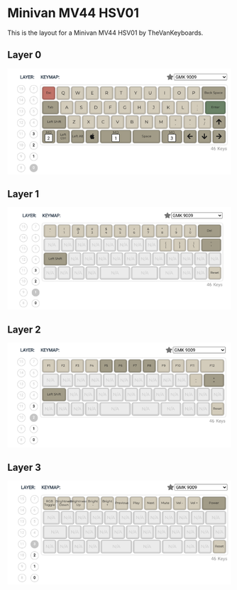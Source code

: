 # Minivan MV44 HSV01

This is the layout for a Minivan MV44 HSV01 by TheVanKeyboards.

## Layer 0
![Layer 0](./images/layer0.png)

## Layer 1
![Layer 1](./images/layer1.png)

## Layer 2
![Layer 2](./images/layer2.png)

## Layer 3
![Layer 3](./images/layer3.png)
